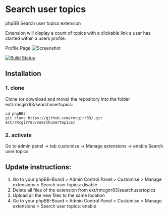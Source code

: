 Search user topics
===============

phpBB Search user topics extension

Extension will display a count of topics with a clickable link a user has started within a users profile.

Profile Page
![Screenshot](search_user_topics.jpg)

[![Build Status](https://travis-ci.com/rmcgirr83/searchusertopics.svg?branch=master)](https://travis-ci.com/rmcgirr83/searchusertopics)

## Installation

### 1. clone
Clone (or download and move) the repository into the folder ext/rmcgirr83/searchusertopics:

```
cd phpBB3
git clone https://github.com/rmcgirr83/.git ext/rmcgirr83/searchusertopics/
```

### 2. activate
Go to admin panel -> tab customise -> Manage extensions -> enable Search user topics

## Update instructions:
1. Go to your phpBB-Board > Admin Control Panel > Customise > Manage extensions > Search user topics: disable
2. Delete all files of the extension from ext/rmcgirr83/searchusertopics
3. Upload all the new files to the same location
4. Go to your phpBB-Board > Admin Control Panel > Customise > Manage extensions > Search user topics: enable